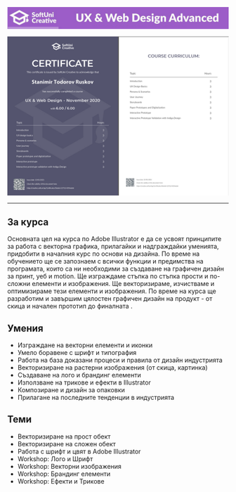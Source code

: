 ![SoftUni-Illustrator-February-2021](https://github.com/MiroRuskov/UX---Web-Design-November-2020/blob/main/_README/UX%26Web.jpg)

![SoftUni-Illustrator-February-2021](https://github.com/MiroRuskov/UX---Web-Design-November-2020/blob/main/_README/UX%26Wev-Certificate.jpg)

---

## За курса

Основната цел на курса по Adobe Illustrator е да се усвоят принципите за работа с векторна графика, прилагайки и надграждайки уменията, придобити в началния курс по основи на дизайна. По време на обучението ще се запознаем с всички функции и предимства на програмата, които са ни необходими за създаване на графичен дизайн за принт, уеб и motion. Ще изграждаме стъпка по стъпка прости и по-сложни елементи и изображения. Ще векторизираме, изчистваме и оптимизираме тези елементи и изображения. По време на курса ще разработим и завършим цялостен графичен дизайн на продукт - от скица и начален прототип до финалната .

## Умения

- Изграждане на векторни елементи и иконки
- Умело боравене с шрифт и типография
- Работа на база доказани процеси и правила от дизайн индустрията
- Векторизиране на растерни изображения (от скица, картинка)
- Създаване на лого и брандинг елементи
- Използване на трикове и ефекти в Illustrator
- Композиране и дизайн за опаковки
- Прилагане на последните тенденции в индустрията


## Теми

- Векторизиране на прост обект
- Векторизиране на сложен обект
- Работа с шрифт и цвят в Adobe Illustrator
- Workshop: Лого и Шрифт
- Workshop: Векторни изображения
- Workshop: Брандинг елементи
- Workshop: Ефекти и Трикове

